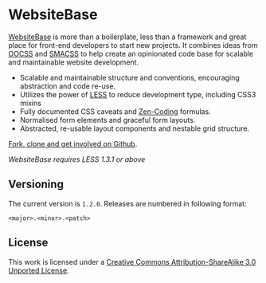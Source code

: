 # WebsiteBase

[WebsiteBase](http://i-like-robots.github.com/WebsiteBase) is more than a boilerplate, less than a framework and great place for front-end developers to start new projects. It combines ideas from [OOCSS](http://oocss.org/) and [SMACSS](http://smacss.com) to help create an opinionated code base for scalable and maintainable website development.

* Scalable and maintainable structure and conventions, encouraging abstraction and code re-use.
* Utilizes the power of [LESS](http://lesscss.com) to reduce development type, including CSS3 mixins
* Fully documented CSS caveats and [Zen-Coding](http://code.google.com/p/zen-coding/) formulas.
* Normalised form elements and graceful form layouts.
* Abstracted, re-usable layout components and nestable grid structure.

[Fork, clone and get involved on Github](http://github.com/i-like-robots/WebsiteBase).

*WebsiteBase requires LESS 1.3.1 or above*

## Versioning

The current version is `1.2.0`. Releases are numbered in following format:

`<major>.<minor>.<patch>`

## License

This work is licensed under a [Creative Commons Attribution-ShareAlike 3.0 Unported License](http://creativecommons.org/licenses/by-sa/3.0/).